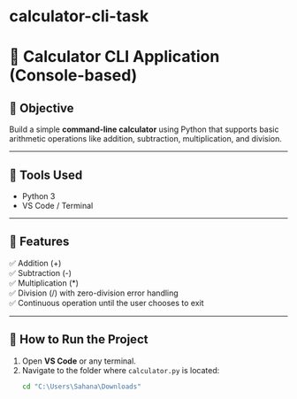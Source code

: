 # calculator-cli-task

# 🧮 Calculator CLI Application (Console-based)

## 🎯 Objective
Build a simple **command-line calculator** using Python that supports basic arithmetic operations like addition, subtraction, multiplication, and division.

---

## 🧰 Tools Used
- Python 3
- VS Code / Terminal

---

## 🚀 Features
✅ Addition (+)  
✅ Subtraction (-)  
✅ Multiplication (*)  
✅ Division (/) with zero-division error handling  
✅ Continuous operation until the user chooses to exit  

---

## 🧠 How to Run the Project
1. Open **VS Code** or any terminal.
2. Navigate to the folder where `calculator.py` is located:
   ```bash
   cd "C:\Users\Sahana\Downloads"
